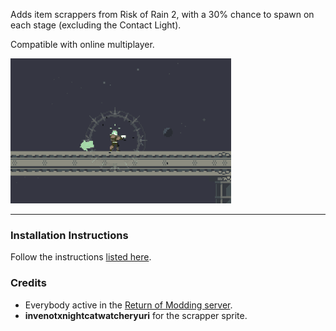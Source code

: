 Adds item scrappers from Risk of Rain 2, with a 30% chance to spawn on each stage (excluding the Contact Light).  

Compatible with online multiplayer.  

![Scrapper showcase.gif](https://github.com/Klehrik/RoRR-Scrappers/blob/main/scrapper_showcase.gif?raw=true)

---

### Installation Instructions

Follow the instructions [listed here](https://docs.google.com/document/d/1NgLwb8noRLvlV9keNc_GF2aVzjARvUjpND2rxFgxyfw/edit?usp=sharing).


### Credits
* Everybody active in the [Return of Modding server](https://discord.gg/VjS57cszMq).
* **invenotxnightcatwatcheryuri** for the scrapper sprite.